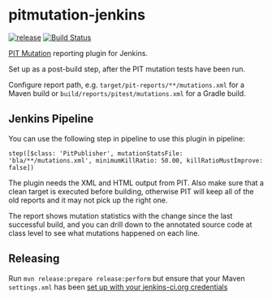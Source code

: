 # pitmutation-jenkins
[![release](http://github-release-version.herokuapp.com/github/jenkinsci/pitmutation-plugin/release.svg?style=flat)](https://github.com/jenkinsci/pitmutation-plugin/releases/latest) [![Build Status](https://ci.jenkins.io/buildStatus/icon?job=Plugins/pitmutation-plugin/master)](https://ci.jenkins.io/job/Plugins/pitmutation-plugin/master)

[PIT Mutation](http://pitest.org/) reporting plugin for Jenkins.

Set up as a post-build step, after the PIT mutation tests have been run.

Configure report path, e.g. `target/pit-reports/**/mutations.xml` for a Maven build or `build/reports/pitest/mutations.xml` for a Gradle build.

## Jenkins Pipeline
You can use the following step in pipeline to use this plugin in pipeline:

`step([$class: 'PitPublisher', mutationStatsFile: 'bla/**/mutations.xml', minimumKillRatio: 50.00, killRatioMustImprove: false])`

The plugin needs the XML and HTML output from PIT. Also make sure 
that a clean target is executed before building, otherwise PIT will 
keep all of the old reports and it may not pick up the right one.

The report shows mutation statistics with the change since the last successful build,
and you can drill down to the annotated source code at class level to see what mutations 
happened on each line.

## Releasing
Run `mvn release:prepare release:perform` but ensure that your Maven `settings.xml` has been [set up with your jenkins-ci.org credentials](https://wiki.jenkins.io/display/JENKINS/Hosting+Plugins#HostingPlugins-Releasingtojenkins-ci.org)
